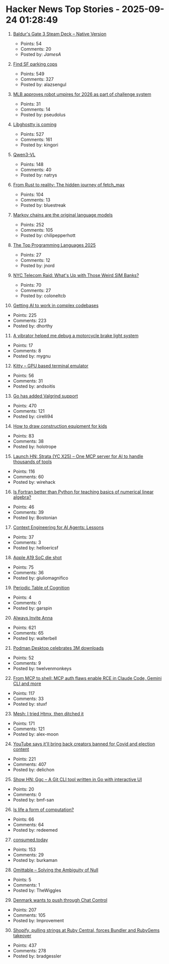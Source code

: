 # Hacker News Top Stories - 2025-09-24 01:28:49

1. [Baldur's Gate 3 Steam Deck – Native Version](https://larian.com/support/faqs/steam-deck-native-version_121)
   - Points: 54
   - Comments: 20
   - Posted by: _JamesA_

2. [Find SF parking cops](https://walzr.com/sf-parking/)
   - Points: 549
   - Comments: 327
   - Posted by: alazsengul

3. [MLB approves robot umpires for 2026 as part of challenge system](https://www.espn.com/mlb/story/_/id/46357017/mlb-approves-robot-umpires-2026-part-challenge-system)
   - Points: 31
   - Comments: 14
   - Posted by: pseudolus

4. [Libghostty is coming](https://mitchellh.com/writing/libghostty-is-coming)
   - Points: 527
   - Comments: 161
   - Posted by: kingori

5. [Qwen3-VL](https://qwen.ai/blog?id=99f0335c4ad9ff6153e517418d48535ab6d8afef&from=research.latest-advancements-list)
   - Points: 148
   - Comments: 40
   - Posted by: natrys

6. [From Rust to reality: The hidden journey of fetch_max](https://questdb.com/blog/rust-fetch-max-compiler-journey/)
   - Points: 104
   - Comments: 13
   - Posted by: bluestreak

7. [Markov chains are the original language models](https://elijahpotter.dev/articles/markov_chains_are_the_original_language_models)
   - Points: 252
   - Comments: 105
   - Posted by: chilipepperhott

8. [The Top Programming Languages 2025](https://spectrum.ieee.org/top-programming-languages-2025)
   - Points: 27
   - Comments: 12
   - Posted by: jnord

9. [NYC Telecom Raid: What's Up with Those Weird SIM Banks?](https://tedium.co/2025/09/23/secret-service-raid-sim-bank-telecom-hardware/)
   - Points: 70
   - Comments: 27
   - Posted by: coloneltcb

10. [Getting AI to work in complex codebases](https://github.com/humanlayer/advanced-context-engineering-for-coding-agents/blob/main/ace-fca.md)
   - Points: 225
   - Comments: 223
   - Posted by: dhorthy

11. [A vibrator helped me debug a motorcycle brake light system](https://bikesafe.me/blogs/news/how-a-vibrator-helped-me-debug-a-motorcycle-brake-light-system)
   - Points: 17
   - Comments: 8
   - Posted by: mygnu

12. [Kitty – GPU based terminal emulator](https://sw.kovidgoyal.net/kitty/)
   - Points: 56
   - Comments: 31
   - Posted by: andsoitis

13. [Go has added Valgrind support](https://go-review.googlesource.com/c/go/+/674077)
   - Points: 470
   - Comments: 121
   - Posted by: cirelli94

14. [How to draw construction equipment for kids](https://alyssarosenberg.substack.com/p/how-to-draw-construction-equipment)
   - Points: 83
   - Comments: 38
   - Posted by: holotrope

15. [Launch HN: Strata (YC X25) – One MCP server for AI to handle thousands of tools](undefined)
   - Points: 116
   - Comments: 60
   - Posted by: wirehack

16. [Is Fortran better than Python for teaching basics of numerical linear algebra?](https://loiseaujc.github.io/posts/blog-title/fortran_vs_python.html)
   - Points: 46
   - Comments: 39
   - Posted by: Bostonian

17. [Context Engineering for AI Agents: Lessons](https://manus.im/blog/Context-Engineering-for-AI-Agents-Lessons-from-Building-Manus)
   - Points: 37
   - Comments: 3
   - Posted by: helloericsf

18. [Apple A19 SoC die shot](https://chipwise.tech/our-portfolio/apple-a19-dieshot/)
   - Points: 75
   - Comments: 36
   - Posted by: giuliomagnifico

19. [Periodic Table of Cognition](https://kk.org/thetechnium/the-periodic-table-of-cognition/)
   - Points: 4
   - Comments: 0
   - Posted by: garspin

20. [Always Invite Anna](https://sharif.io/anna-alexei)
   - Points: 621
   - Comments: 65
   - Posted by: walterbell

21. [Podman Desktop celebrates 3M downloads](https://podman-desktop.io/blog/3-million)
   - Points: 52
   - Comments: 9
   - Posted by: twelvenmonkeys

22. [From MCP to shell: MCP auth flaws enable RCE in Claude Code, Gemini CLI and more](https://verialabs.com/blog/from-mcp-to-shell/)
   - Points: 117
   - Comments: 33
   - Posted by: stuxf

23. [Mesh: I tried Htmx, then ditched it](https://ajmoon.com/posts/mesh-i-tried-htmx-then-ditched-it)
   - Points: 171
   - Comments: 121
   - Posted by: alex-moon

24. [YouTube says it'll bring back creators banned for Covid and election content](https://www.businessinsider.com/youtube-reinstate-channels-banned-over-covid-content-policies-2025-9)
   - Points: 221
   - Comments: 407
   - Posted by: delichon

25. [Show HN: Ggc – A Git CLI tool written in Go with interactive UI](https://github.com/bmf-san/ggc/releases/tag/v6.0.0)
   - Points: 20
   - Comments: 0
   - Posted by: bmf-san

26. [Is life a form of computation?](https://thereader.mitpress.mit.edu/is-life-a-form-of-computation/)
   - Points: 66
   - Comments: 64
   - Posted by: redeemed

27. [consumed.today](https://consumed.today/)
   - Points: 153
   - Comments: 29
   - Posted by: burkaman

28. [Omittable – Solving the Ambiguity of Null](https://committing-crimes.com/articles/2025-09-16-null-and-absence/)
   - Points: 5
   - Comments: 1
   - Posted by: TheWiggles

29. [Denmark wants to push through Chat Control](https://netzpolitik.org/2025/internes-protokoll-daenemark-will-chatkontrolle-durchdruecken/)
   - Points: 207
   - Comments: 105
   - Posted by: Improvement

30. [Shopify, pulling strings at Ruby Central, forces Bundler and RubyGems takeover](https://joel.drapper.me/p/rubygems-takeover/)
   - Points: 437
   - Comments: 278
   - Posted by: bradgessler

